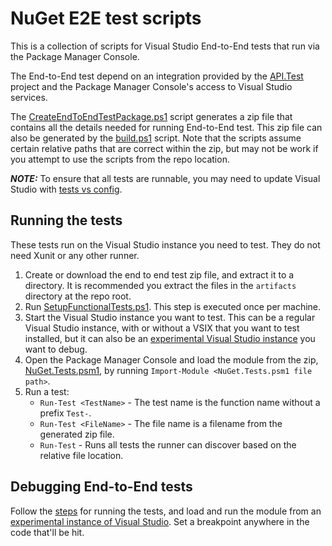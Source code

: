 # NuGet E2E test scripts

This is a collection of scripts for Visual Studio End-to-End tests that run via the Package Manager Console.

The End-to-End test depend on an integration provided by the [API.Test](./../../test/TestExtensions/API.Test/API.Test.csproj) project and the Package Manager Console's access to Visual Studio services.

The [CreateEndToEndTestPackage.ps1](./../cibuild/CreateEndToEndTestPackage.ps1) script generates a zip file that contains all the details needed for running End-to-End test.
This zip file can also be generated by the [build.ps1](./../../build.ps1) script.
Note that the scripts assume certain relative paths that are correct within the zip, but may not be work if you attempt to use the scripts from the repo location.

***NOTE:*** To ensure that all tests are runnable, you may need to update Visual Studio with [tests vs config](build\tests.dev17.vsconfig).

## Running the tests

These tests run on the Visual Studio instance you need to test. They do not need Xunit or any other runner.

1. Create or download the end to end test zip file, and extract it to a directory. It is recommended you extract the files in the `artifacts` directory at the repo root.
1. Run [SetupFunctionalTests.ps1](./SetupFunctionalTests.ps1). This step is executed once per machine.
1. Start the Visual Studio instance you want to test. This can be a regular Visual Studio instance, with or without a VSIX that you want to test installed, but it can also be an [experimental Visual Studio instance](./../../docs/debugging.md#debugging-and-testing-nuget-in-visual-studio) you want to debug.
1. Open the Package Manager Console and load the module from the zip, [NuGet.Tests.psm1](./../../test/EndToEnd/NuGet.Tests.psm1), by running `Import-Module <NuGet.Tests.psm1 file path>`.
1. Run a test:
    - `Run-Test <TestName>` - The test name is the function name without a prefix `Test-`.
    - `Run-Test <FileName>` - The file name is a filename from the generated zip file.
    - `Run-Test` - Runs all tests the runner can discover based on the relative file location.

## Debugging End-to-End tests

Follow the [steps](#running-the-tests) for running the tests, and load and run the module from an [experimental instance of Visual Studio](./../../docs/debugging.md#debugging-and-testing-nuget-in-visual-studio).
Set a breakpoint anywhere in the code that'll be hit.
